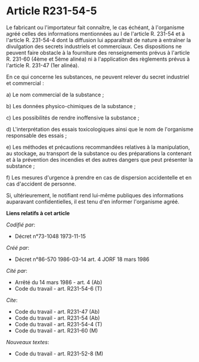 # Article R231-54-5

Le fabricant ou l'importateur fait connaître, le cas échéant, à l'organisme agréé celles des informations mentionnées au I de
l'article R. 231-54 et à l'article R. 231-54-4 dont la diffusion lui apparaîtrait de nature à entraîner la divulgation des
secrets industriels et commerciaux. Ces dispositions ne peuvent faire obstacle à la fourniture des renseignements prévus à
l'article R. 231-60 (4ème et 5ème alinéa) ni à l'application des règlements prévus à l'article R. 231-47 (1er alinéa).

En ce qui concerne les substances, ne peuvent relever du secret industriel et commercial :

a) Le nom commercial de la substance ;

b) Les données physico-chimiques de la substance ;

c) Les possibilités de rendre inoffensive la substance ;

d) L'interprétation des essais toxicologiques ainsi que le nom de l'organisme responsable des essais ;

e) Les méthodes et précautions recommandées relatives à la manipulation, au stockage, au transport de la substance ou des
préparations la contenant et à la prévention des incendies et des autres dangers que peut présenter la substance ;

f) Les mesures d'urgence à prendre en cas de dispersion accidentelle et en cas d'accident de personne.

Si, ultérieurement, le notifiant rend lui-même publiques des informations auparavant confidentielles, il est tenu d'en
informer l'organisme agréé.

**Liens relatifs à cet article**

_Codifié par_:

  - Décret n°73-1048 1973-11-15

_Créé par_:

  - Décret n°86-570 1986-03-14 art. 4 JORF 18 mars 1986

_Cité par_:

  - Arrêté du 14 mars 1986 - art. 4 (Ab)
  - Code du travail - art. R231-54-6 (T)

_Cite_:

  - Code du travail - art. R231-47 (Ab)
  - Code du travail - art. R231-54 (Ab)
  - Code du travail - art. R231-54-4 (T)
  - Code du travail - art. R231-60 (M)

_Nouveaux textes_:

  - Code du travail - art. R231-52-8 (M)
